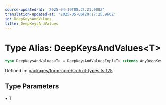 ```yaml
---
source-updated-at: '2025-04-19T08:22:21.000Z'
translation-updated-at: '2025-05-06T20:17:25.966Z'
id: DeepKeysAndValues
title: DeepKeysAndValues
---
```


<!-- DO NOT EDIT: this page is autogenerated from the type comments -->

# Type Alias: DeepKeysAndValues\<T\>

```ts
type DeepKeysAndValues<T> = DeepKeysAndValuesImpl<T> extends AnyDeepKeyAndValue ? DeepKeysAndValuesImpl<T> : never;
```

Defined in: [packages/form-core/src/util-types.ts:125](https://github.com/TanStack/form/blob/main/packages/form-core/src/util-types.ts#L125)

## Type Parameters

• **T**
